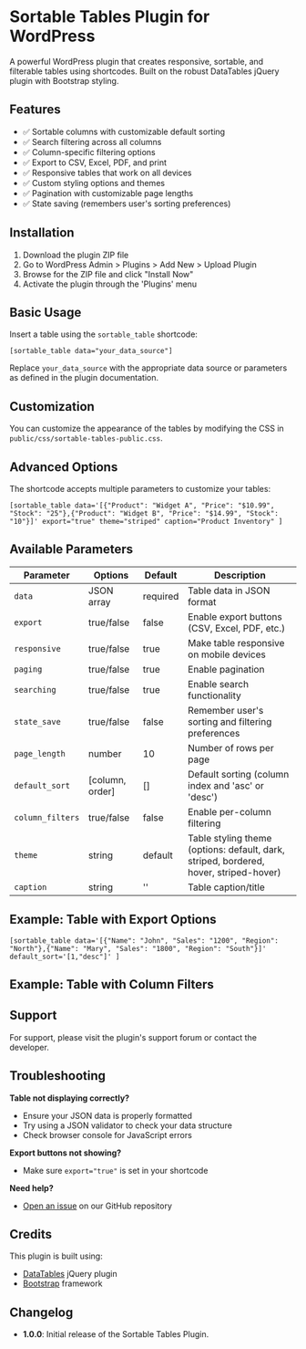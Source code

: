 # Sortable Tables Plugin for WordPress

A powerful WordPress plugin that creates responsive, sortable, and filterable tables using shortcodes. Built on the robust DataTables jQuery plugin with Bootstrap styling.

## Features

- ✅ Sortable columns with customizable default sorting
- ✅ Search filtering across all columns
- ✅ Column-specific filtering options
- ✅ Export to CSV, Excel, PDF, and print
- ✅ Responsive tables that work on all devices
- ✅ Custom styling options and themes
- ✅ Pagination with customizable page lengths
- ✅ State saving (remembers user's sorting preferences)

## Installation

1. Download the plugin ZIP file
2. Go to WordPress Admin > Plugins > Add New > Upload Plugin
3. Browse for the ZIP file and click "Install Now"
4. Activate the plugin through the 'Plugins' menu

## Basic Usage

Insert a table using the `sortable_table` shortcode:

```
[sortable_table data="your_data_source"]
```

Replace `your_data_source` with the appropriate data source or parameters as defined in the plugin documentation.

## Customization

You can customize the appearance of the tables by modifying the CSS in `public/css/sortable-tables-public.css`.

## Advanced Options

The shortcode accepts multiple parameters to customize your tables:

```
[sortable_table data='[{"Product": "Widget A", "Price": "$10.99", "Stock": "25"},{"Product": "Widget B", "Price": "$14.99", "Stock": "10"}]' export="true" theme="striped" caption="Product Inventory" ]
```

## Available Parameters

| Parameter | Options | Default | Description |
|-----------|---------|---------|-------------|
| `data` | JSON array | required | Table data in JSON format |
| `export` | true/false | false | Enable export buttons (CSV, Excel, PDF, etc.) |
| `responsive` | true/false | true | Make table responsive on mobile devices |
| `paging` | true/false | true | Enable pagination |
| `searching` | true/false | true | Enable search functionality |
| `state_save` | true/false | false | Remember user's sorting and filtering preferences |
| `page_length` | number | 10 | Number of rows per page |
| `default_sort` | [column, order] | [] | Default sorting (column index and 'asc' or 'desc') |
| `column_filters` | true/false | false | Enable per-column filtering |
| `theme` | string | default | Table styling theme (options: default, dark, striped, bordered, hover, striped-hover) |
| `caption` | string | '' | Table caption/title |

## Example: Table with Export Options

```
[sortable_table data='[{"Name": "John", "Sales": "1200", "Region": "North"},{"Name": "Mary", "Sales": "1800", "Region": "South"}]' default_sort='[1,"desc"]' ]
```

## Example: Table with Column Filters

## Support

For support, please visit the plugin's support forum or contact the developer.

## Troubleshooting

**Table not displaying correctly?**
- Ensure your JSON data is properly formatted
- Try using a JSON validator to check your data structure
- Check browser console for JavaScript errors

**Export buttons not showing?**
- Make sure `export="true"` is set in your shortcode

**Need help?**
- [Open an issue](link-to-github-issues) on our GitHub repository

## Credits

This plugin is built using:
- [DataTables](https://datatables.net/) jQuery plugin
- [Bootstrap](https://getbootstrap.com/) framework

## Changelog

- **1.0.0**: Initial release of the Sortable Tables Plugin.